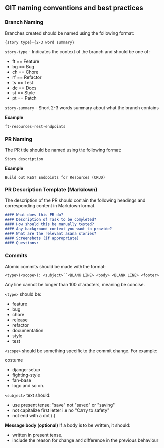 ## GIT naming conventions and best practices
### Branch Naming

Branches created should be named using the following format:

```
{story type}-{2-3 word summary}
```

`story-type` - Indicates the context of the branch and should be one of:

- ft == Feature
- bg == Bug
- ch == Chore
- rf == Refactor
- ts == Test
- dc == Docs
- st == Style
- pt == Patch

`story-summary` - Short 2-3 words summary about what the branch contains

**Example**

```
ft-resources-rest-endpoints
```

### PR Naming

The PR title should be named using the following format:

```
Story description
```

**Example**

```
Build out REST Endpoints for Resources (CRUD)
```

### PR Description Template (Markdown)

The description of the PR should contain the following headings and corresponding content in Markdown format.

```md
#### What does this PR do?
#### Description of Task to be completed?
#### How should this be manually tested?
#### Any background context you want to provide?
#### What are the relevant asana stories?
#### Screenshots (if appropriate)
#### Questions:
```

### Commits

Atomic commits should be made with the format:

```
<type>(<scope>): <subject>``<BLANK LINE> <body> <BLANK LINE> <footer>

```

Any line cannot be longer than 100 characters, meaning be concise.

```<type>``` should be:

 * feature
 * bug
 * chore
 * release
 * refactor
 * documentation
 * style
 * test

```<scope>``` should be something specific to the commit change. For example:

costume
 * django-setup
 * fighting-style
 * fan-base
 * logo and so on.

```<subject>``` text should:

 * use present tense: "save" not "saved" or "saving"
 * not capitalize first letter i.e no "Carry to safety"
 * not end with a dot (.)

**Message body (optional)** If a body is to be written, it should:

 * written in present tense.
 * include the reason for change and difference in the previous behaviour
